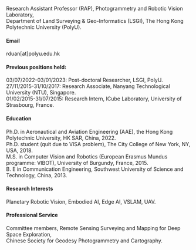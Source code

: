 Research Assistant Professor (RAP), Photogrammetry and Robotic Vision Laboratory,\
Department of Land Surveying & Geo-Informatics (LSGI), The Hong Kong Polytechnic University (PolyU).

#### Email
rduan[at]polyu.edu.hk

#### Previous positions held:
03/07/2022-03/01/2023: Post-doctoral Researcher, LSGI, PolyU.\
27/11/2015-31/10/2017: Research Associate, Nanyang Technological University (NTU), Singapore.\
01/02/2015-31/07/2015: Research Intern, ICube Laboratory, University of Strasbourg, France.

#### Education
Ph.D. in Aeronautical and Aviation Engineering (AAE), the Hong Kong Polytechnic University, HK SAR, China, 2022.\
Ph.D. student (quit due to VISA problem), The City College of New York, NY, USA, 2018.\
M.S. in Computer Vision and Robotics (European Erasmus Mundus programme: VIBOT), University of Burgundy, France, 2015.\
B. E in Communication Engineering, Southwest University of Science and Technology, China, 2013.

#### Research Interests
Planetary Robotic Vision, Embodied AI, Edge AI, VSLAM, UAV.

#### Professional Service
Committee members, Remote Sensing Surveying and Mapping for Deep Space Exploration, \
Chinese Society for Geodesy Photogrammetry and Cartography.

